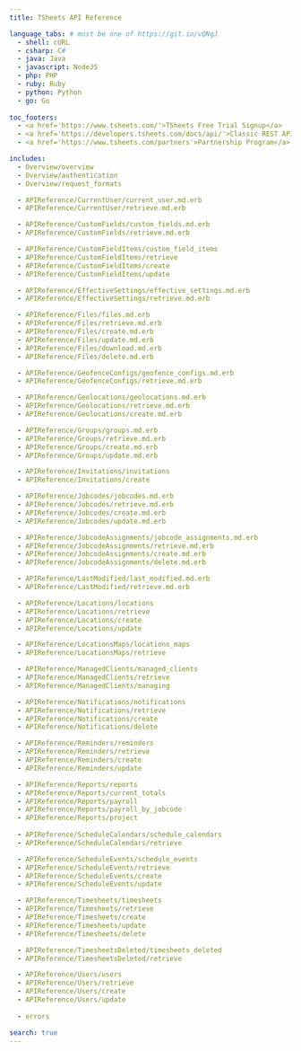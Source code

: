 ```yaml
---
title: TSheets API Reference

language_tabs: # must be one of https://git.io/vQNgJ
  - shell: cURL
  - csharp: C#
  - java: Java
  - javascript: NodeJS
  - php: PHP
  - ruby: Ruby
  - python: Python
  - go: Go
 
toc_footers:
  - <a href='https://www.tsheets.com/'>TSheets Free Trial Signup</a>
  - <a href='https://developers.tsheets.com/docs/api/'>Classic REST API Docs</a>
  - <a href='https://www.tsheets.com/partners'>Partnership Program</a>  

includes:
  - Overview/overview
  - Overview/authentication
  - Overview/request_formats  

  - APIReference/CurrentUser/current_user.md.erb
  - APIReference/CurrentUser/retrieve.md.erb

  - APIReference/CustomFields/custom_fields.md.erb
  - APIReference/CustomFields/retrieve.md.erb

  - APIReference/CustomFieldItems/custom_field_items
  - APIReference/CustomFieldItems/retrieve
  - APIReference/CustomFieldItems/create
  - APIReference/CustomFieldItems/update

  - APIReference/EffectiveSettings/effective_settings.md.erb
  - APIReference/EffectiveSettings/retrieve.md.erb

  - APIReference/Files/files.md.erb
  - APIReference/Files/retrieve.md.erb
  - APIReference/Files/create.md.erb
  - APIReference/Files/update.md.erb
  - APIReference/Files/download.md.erb
  - APIReference/Files/delete.md.erb

  - APIReference/GeofenceConfigs/geofence_configs.md.erb
  - APIReference/GeofenceConfigs/retrieve.md.erb

  - APIReference/Geolocations/geolocations.md.erb
  - APIReference/Geolocations/retrieve.md.erb
  - APIReference/Geolocations/create.md.erb

  - APIReference/Groups/groups.md.erb
  - APIReference/Groups/retrieve.md.erb
  - APIReference/Groups/create.md.erb
  - APIReference/Groups/update.md.erb

  - APIReference/Invitations/invitations
  - APIReference/Invitations/create

  - APIReference/Jobcodes/jobcodes.md.erb
  - APIReference/Jobcodes/retrieve.md.erb
  - APIReference/Jobcodes/create.md.erb
  - APIReference/Jobcodes/update.md.erb

  - APIReference/JobcodeAssignments/jobcode_assignments.md.erb
  - APIReference/JobcodeAssignments/retrieve.md.erb
  - APIReference/JobcodeAssignments/create.md.erb
  - APIReference/JobcodeAssignments/delete.md.erb

  - APIReference/LastModified/last_modified.md.erb
  - APIReference/LastModified/retrieve.md.erb

  - APIReference/Locations/locations
  - APIReference/Locations/retrieve
  - APIReference/Locations/create
  - APIReference/Locations/update

  - APIReference/LocationsMaps/locations_maps
  - APIReference/LocationsMaps/retrieve

  - APIReference/ManagedClients/managed_clients
  - APIReference/ManagedClients/retrieve  
  - APIReference/ManagedClients/managing

  - APIReference/Notifications/notifications
  - APIReference/Notifications/retrieve
  - APIReference/Notifications/create
  - APIReference/Notifications/delete

  - APIReference/Reminders/reminders
  - APIReference/Reminders/retrieve
  - APIReference/Reminders/create
  - APIReference/Reminders/update

  - APIReference/Reports/reports
  - APIReference/Reports/current_totals
  - APIReference/Reports/payroll
  - APIReference/Reports/payroll_by_jobcode       
  - APIReference/Reports/project  
  
  - APIReference/ScheduleCalendars/schedule_calendars
  - APIReference/ScheduleCalendars/retrieve

  - APIReference/ScheduleEvents/schedule_events
  - APIReference/ScheduleEvents/retrieve
  - APIReference/ScheduleEvents/create 
  - APIReference/ScheduleEvents/update

  - APIReference/Timesheets/timesheets
  - APIReference/Timesheets/retrieve
  - APIReference/Timesheets/create 
  - APIReference/Timesheets/update
  - APIReference/Timesheets/delete          

  - APIReference/TimesheetsDeleted/timesheets_deleted
  - APIReference/TimesheetsDeleted/retrieve

  - APIReference/Users/users
  - APIReference/Users/retrieve
  - APIReference/Users/create
  - APIReference/Users/update
  
  - errors

search: true
---
```


